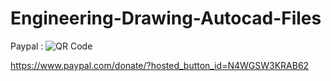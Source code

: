 # Engineering-Drawing-Autocad-Files

Paypal :
![QR Code](https://user-images.githubusercontent.com/102758562/181919313-797b8022-9b50-4f23-8d72-9ff454df2b31.png)

https://www.paypal.com/donate/?hosted_button_id=N4WGSW3KRAB62
